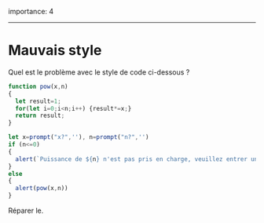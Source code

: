 importance: 4

---

# Mauvais style

Quel est le problème avec le style de code ci-dessous ?

```js no-beautify
function pow(x,n)
{
  let result=1;
  for(let i=0;i<n;i++) {result*=x;}
  return result;
}

let x=prompt("x?",''), n=prompt("n?",'')
if (n<=0)
{
  alert(`Puissance de ${n} n'est pas pris en charge, veuillez entrer un nombre entier supérieur à zéro`);
}
else
{
  alert(pow(x,n))
}
```

Réparer le.
